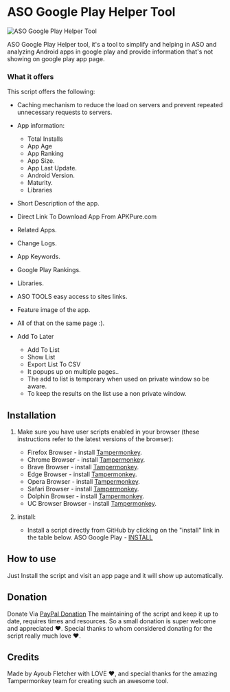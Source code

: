 # ASO Google Play Helper Tool

![ASO Google Play Helper Tool](https://raw.githubusercontent.com/ayoubfletcher/ASO-Google-Play/master/static/cover-image.png)

ASO Google Play Helper tool, it's a tool to simplify and helping in ASO and analyzing Android apps in google play and provide information that's not showing on google play app page.

### What it offers

This script offers the following:

* Caching mechanism to reduce the load on servers and prevent repeated unnecessary requests to servers.

* App information:
  - Total Installs
  - App Age
  - App Ranking
  - App Size.
  - App Last Update.
  - Android Version.
  - Maturity.
  - Libraries

* Short Description of the app.
* Direct Link To Download App From APKPure.com
* Related Apps.
* Change Logs.
* App Keywords.
* Google Play Rankings.
* Libraries.
* ASO TOOLS easy access to sites links.
* Feature image of the app.
* All of that on the same page :).

* Add To Later
  - Add To List 
  - Show List
  - Export List To CSV
  - It popups up on multiple pages..
  - The add to list is temporary when used on private window so be aware.
  - To keep the results on the list use a non private window.



## Installation

1. Make sure you have user scripts enabled in your browser (these instructions refer to the latest versions of the browser):

	* Firefox Browser - install [Tampermonkey](https://www.tampermonkey.net/?ext=dhdg&browser=firefox).
	* Chrome Browser - install [Tampermonkey](https://www.tampermonkey.net/?ext=dhdg&browser=chrome).
	* Brave Browser - install [Tampermonkey](https://www.tampermonkey.net/?ext=dhdg&browser=chrome).
	* Edge Browser - install [Tampermonkey](https://www.tampermonkey.net/?ext=dhdg&browser=edge).
	* Opera Browser - install [Tampermonkey](https://www.tampermonkey.net/?ext=dhdg&browser=opera).
	* Safari Browser - install [Tampermonkey](https://www.tampermonkey.net/?ext=dhdg&browser=safari).
	* Dolphin Browser - install [Tampermonkey](https://www.tampermonkey.net/?ext=dhdg&browser=dolphin).
	* UC Browser Browser - install [Tampermonkey](https://www.tampermonkey.net/?ext=dhdg&browser=ucweb).
  
2. install:
	* Install a script directly from GitHub by clicking on the "install" link in the table below.
  ASO Google Play - [INSTALL](https://github.com/ayoubfletcher/ASO-Google-Play/raw/master/aso-google-play.user.js)
 
## How to use
Just Install the script and visit an app page and it will show up automatically.

## Donation
Donate Via [PayPal Donation](https://www.paypal.me/ayoubfletcher)
The maintaining of the script and keep it up to date, requires times and resources. So a small donation is super welcome and appreciated ❤️.
Special thanks to whom considered donating for the script really much love ❤️.

## Credits
Made by Ayoub Fletcher with LOVE ❤️, and special thanks for the amazing Tampermonkey team for creating such an awesome tool.
